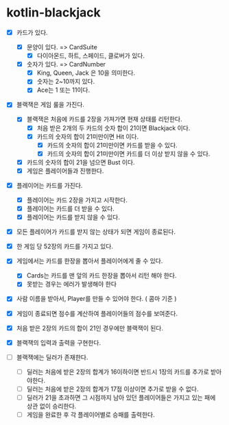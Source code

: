 # kotlin-blackjack

- [X] 카드가 있다.
    - [X] 문양이 있다. => CardSuite
      - [X] 다이아몬드, 하트, 스페이드, 클로버가 있다.
    - [X] 숫자가 있다. => CardNumber
        - [X] King, Queen, Jack 은 10을 의미한다.
        - [X] 숫자는 2~10까지 있다.
        - [X] Ace는 1 또는 11이다.
    
- [X] 블랙잭은 게임 룰을 가진다.
    - [X] 블랙잭은 처음에 카드를 2장을 가져가면 현재 상태를 리턴한다.
        - [X] 처음 받은 2개의 두 카드의 숫자 합이 21이면 Blackjack 이다.
        - [X] 카드의 숫자의 합이 21미만이면 Hit 이다.
            - [X] 카드의 숫자의 합이 21미만이면 카드를 받을 수 있다.
            - [X] 카드의 숫자의 합이 21미만이면 카드를 더 이상 받지 않을 수 있다.
    - [X] 카드의 숫자의 합이 21을 넘으면 Bust 이다.
    - [X] 게임은 플레이어들과 진행한다.

- [X] 플레이어는 카드를 가진다.
    - [X] 플레이어는 카드 2장을 가지고 시작한다.
    - [X] 플레이어는 카드를 더 받을 수 있다.
    - [X] 플레이어는 카드를 받지 않을 수 있다.
    
- [X] 모든 플레이어가 카드를 받지 않는 상태가 되면 게임이 종료된다.
- [X] 한 게임 당 52장의 카드를 가지고 있다.

- [X] 게임에서는 카드를 한장을 뽑아서 플레이어에게 줄 수 있다. 
  - [X] Cards는 카드를 맨 앞의 카드 한장을 뽑아서 리턴 해야 한다.
  - [X] 못받는 경우는 에러가 발생해야 한다
- [X] 사람 이름을 받아서, Player를 만들 수 있어야 한다. ( 콤마 기준 )
- [X] 게임이 종료되면 점수를 계산하여 플레이어들의 점수를 보여준다.

- [X] 처음 받은 2장의 카드의 합이 21인 경우에만 블랙잭이 된다.
- [X] 블랙잭의 입력과 출력을 구현한다.

- [ ] 블랙잭에는 딜러가 존재한다.
    - [ ] 딜러는 처음에 받은 2장의 합계가 16이하이면 반드시 1장의 카드를 추가로 받아야한다.
    - [ ] 딜러는 처음에 받은 2장의 합계가 17점 이상이면 추가로 받을 수 없다. 
    - [ ] 딜러가 21을 초과하면 그 시점까지 남아 있던 플레이어들은 가지고 있는 패에 상관 없이 승리한다.
    - [ ] 게임을 완료한 후 각 플레이어별로 승패를 출력한다.
